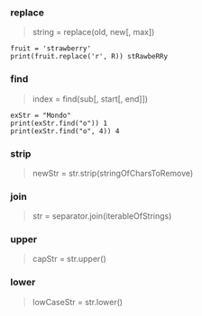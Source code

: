 ### replace
> string = replace(old, new[, max])
```
fruit = 'strawberry'
print(fruit.replace('r', R)) stRawbeRRy
```

### find
> index = find(sub[, start[, end]])
```
exStr = "Mondo"
print(exStr.find("o")) 1
print(exStr.find("o", 4)) 4
```

### strip
> newStr = str.strip(stringOfCharsToRemove)

### join
> str = separator.join(iterableOfStrings)

### upper
> capStr = str.upper()

### lower
> lowCaseStr = str.lower()

